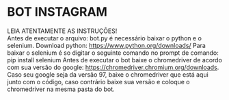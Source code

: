 # BOT INSTAGRAM 
 LEIA ATENTAMENTE AS INSTRUÇÔES! <br>
 Antes de executar o arquivo: bot.py é necessário baixar o python e o selenium.
 Download python: https://www.python.org/downloads/
 Para baixar o selenium é so digitar o seguinte comando no prompt de comando: pip install selenium
 Antes de executar o bot baixe o chromedriver de acordo com sua versão do google: https://chromedriver.chromium.org/downloads. 
 Caso seu google seja da versão 97, baixe o chromedriver que está aqui junto com o código, caso contrário baixe sua versão e coloque o chromedriver na mesma pasta do bot.
